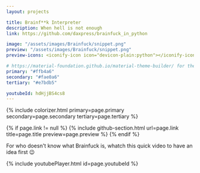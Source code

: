 ```yaml
---
layout: projects

title: Brainf**k Interpreter
description: When hell is not enough
link: https://github.com/daxpress/brainfuck_in_python

image: "/assets/images/Brainfuck/snippet.png"
preview: "/assets/images/Brainfuck/snippet.png"
preview-icons: <iconify-icon icon="devicon-plain:python"></iconify-icon> <iconify-icon icon="file-icons:brainfuck"></iconify-icon> 

# https://material-foundation.github.io/material-theme-builder/ for the palette, just pass the relevant img!
primary: "#ffb4a6"
secondary: "#fae0a6"
tertiary: "#e7bdb5"

youtubeId: hdHjjBS4cs8
---
```


{% include colorizer.html primary=page.primary secondary=page.secondary tertiary=page.tertiary %}

{% if page.link != null %}
{% include github-section.html url=page.link title=page.title preview=page.preview %}
{% endif %}

For who doesn't know what Brainfuck is, whatch this quick video to have an idea first 😉

{% include youtubePlayer.html id=page.youtubeId %}
